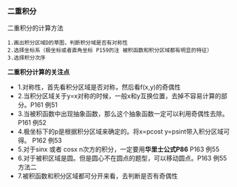 ### 二重积分
二重积分的计算方法
```
1.画出积分区域D的草图，判断积分域是否有对称性
2.选择坐标系（极坐标或者直角坐标 P159的注 被积函数和积分区域都有明显的特征）
3.选择积分次序
```
**二重积分计算的关注点**

* 1.对称性，首先看积分区域是否对称，然后看f(x,y)的奇偶性
* 2.当积分区域关于y=x对称的时候，一般x和y互换位置，去掉不容易计算的部分。P161 例51
* 3.当被积函数中出现抽象函数，那么这个抽象函数一定可以利用奇偶性去除。P161 例52
* 4.极坐标下的p是根据积分区域来确定的。将x=pcost y=psint带入积分区域可得。 P162 例53
* 5.对于sinx 或者 cosx n次方的积分，一定要用**华里士公式P86**  P163 例55
* 6.对于被积区域是圆。但是圆心不在圆点的题型，可以移动圆点。P163 例55 方法二
* 7.被积函数和积分区域都可分开来看，去判断是否有奇偶性




